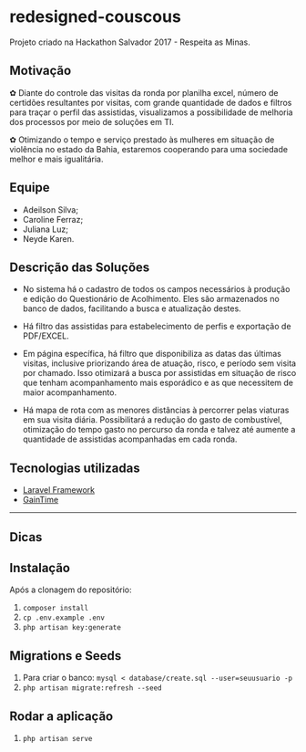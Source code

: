 redesigned-couscous
========

Projeto criado na Hackathon Salvador 2017 - Respeita as Minas.

Motivação
----------
✿ Diante do controle das visitas da ronda por planilha excel, número de certidões resultantes por visitas, com grande quantidade de dados e filtros para traçar o perfil das assistidas, visualizamos a possibilidade de melhoria dos processos por meio de soluções em TI.  

✿ Otimizando o tempo e serviço prestado às mulheres em situação de violência no estado da Bahia, estaremos cooperando para uma sociedade melhor e mais igualitária.

Equipe
----------
- Adeilson Silva;
- Caroline Ferraz;
- Juliana Luz;
- Neyde Karen.

Descrição das Soluções
-------------
- No sistema há o cadastro de todos os campos necessários à produção e edição do Questionário de Acolhimento. Eles são armazenados no banco de dados, facilitando a busca e atualização destes.

- Há filtro das assistidas para estabelecimento de perfis e exportação de PDF/EXCEL.

- Em página específica, há filtro que disponibiliza as datas das últimas visitas, inclusive priorizando área de atuação, risco, e período sem visita por chamado. Isso otimizará a busca por assistidas em situação de risco que tenham acompanhamento mais esporádico e as que necessitem de maior acompanhamento.

- Há mapa de rota com as menores distâncias à percorrer pelas viaturas em sua visita diária. Possibilitará a redução do gasto de combustível, otimização do tempo gasto no percurso da ronda e talvez até aumente a quantidade de assistidas acompanhadas em cada ronda.


Tecnologias utilizadas
-------------

- [Laravel Framework](https://laravel.com/)
- [GainTime](https://gaintime.github.io/)

-------------

Dicas
-------------

Instalação
-------------
Após a clonagem do repositório:

1. `composer install`
2. `cp .env.example .env`
3. `php artisan key:generate`

Migrations e Seeds
--------------

1. Para criar o banco: `mysql < database/create.sql --user=seuusuario -p`
2. `php artisan migrate:refresh --seed`

Rodar a aplicação
--------------

1. `php artisan serve`
